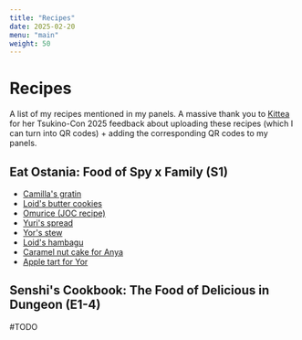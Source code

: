 ```yaml
---
title: "Recipes"
date: 2025-02-20
menu: "main"
weight: 50
---
```


# Recipes

A list of my recipes mentioned in my panels. A massive thank you to [Kittea](https://bsky.app/profile/kittea.bsky.social) for her Tsukino-Con 2025 feedback about uploading these recipes (which I can turn into QR codes) + adding the corresponding QR codes to my panels.

## Eat Ostania: Food of Spy x Family (S1)
* [Camilla's gratin](gratin)
* [Loid's butter cookies](https://old.reddit.com/r/SpyxFamily/comments/1f7frhn/i_made_the_cookies_from_s1e3/ll7exy6/?context=1)
* [Omurice (JOC recipe)](https://www.justonecookbook.com/omurice-japanese-omelette-rice/)
* [Yuri's spread](yuris_spread)
* [Yor's stew](yors_stew)
* [Loid's hambagu](hambagu)
* [Caramel nut cake for Anya](nut_cake)
* [Apple tart for Yor](apple_tart)

## Senshi's Cookbook: The Food of Delicious in Dungeon (E1-4)

#TODO